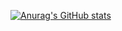 [![Anurag's GitHub stats](https://github-readme-stats.vercel.app/api?username=Eclips4?count_private=true&show_icons=true&theme=tokyonight&custom_title=Eclips4%20stats)](https://github.com/anuraghazra/github-readme-stats)
